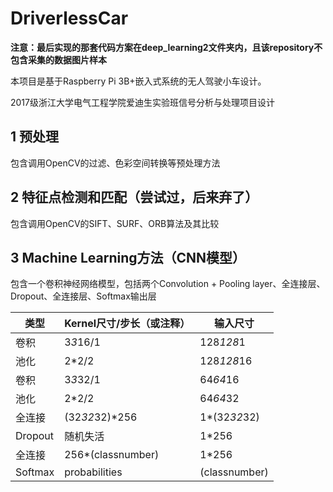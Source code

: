 # DriverlessCar

**注意：最后实现的那套代码方案在deep_learning2文件夹内，且该repository不包含采集的数据图片样本**

本项目是基于Raspberry Pi 3B+嵌入式系统的无人驾驶小车设计。

2017级浙江大学电气工程学院爱迪生实验班信号分析与处理项目设计

## 1 预处理

包含调用OpenCV的过滤、色彩空间转换等预处理方法

## 2 特征点检测和匹配（尝试过，后来弃了）

包含调用OpenCV的SIFT、SURF、ORB算法及其比较

## 3 Machine Learning方法（CNN模型）

包含一个卷积神经网络模型，包括两个Convolution + Pooling layer、全连接层、Dropout、全连接层、Softmax输出层

| 类型 | Kernel尺寸/步长（或注释） | 输入尺寸 |
|  ----  |  ----  |  ----  |
| 卷积 | 3*3*16/1 | 128*128*1 |
| 池化 | 2*2/2 | 128*128*16 |
| 卷积 | 3*3*32/1 | 64*64*16 |
| 池化 | 2*2/2 | 64*64*32 |
| 全连接 | (32*32*32)*256 | 1*(32*32*32) |
| Dropout | 随机失活 | 1*256 |
| 全连接 | 256*(classnumber) |1*256 |
| Softmax | probabilities | (classnumber) |
